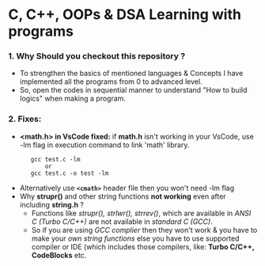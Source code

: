# C, C++, OOPs & DSA Learning with programs

### 1. Why Should you checkout this repository ?

- To strengthen the basics of mentioned languages & Concepts I have implemented all the programs from 0 to advanced level.
- So, open the codes in sequential manner to understand "How to build logics" when making a program.

### 2. **Fixes:** 
- **<math.h> in VsCode fixed:** if **math.h** isn't working in your VsCode, use -lm flag in execution command to link 'math' library.
     ```
        gcc test.c -lm
            or
        gcc test.c -o test -lm
     ```
- Alternatively use **`<cmath>`** header file then you won't need -lm flag
- Why **strupr()** and other string functions **not working** even after including **string.h** ?
  - Functions like *strupr(), strlwr(), strrev()*, which are available in *ANSI C (Turbo C/C++)* are not available in *standard C (GCC)*.
  - So if you are using *GCC complier* then they won't work & you have to make your *own string functions* else you have to use supported compiler or IDE (which includes those compilers, like: **Turbo C/C++, CodeBlocks** etc.